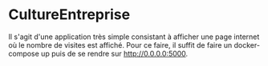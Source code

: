 # CultureEntreprise

Il s'agit d'une application très simple consistant à afficher une page internet où le nombre de visites est affiché.
Pour ce faire, il suffit de faire un docker-compose up puis de se rendre sur http://0.0.0.0:5000. 
